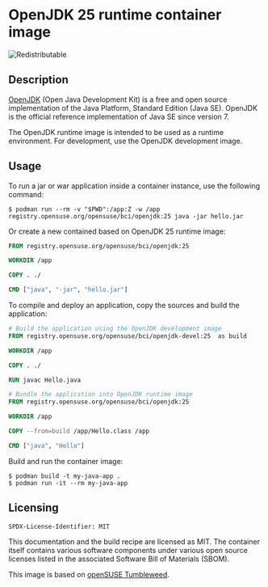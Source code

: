 # OpenJDK 25 runtime container image

![Redistributable](https://img.shields.io/badge/Redistributable-Yes-green)

## Description

[OpenJDK](https://openjdk.org/) (Open Java Development Kit) is a free and open source implementation of the Java Platform, Standard Edition (Java SE). OpenJDK is the official reference implementation of Java SE since version 7.

The OpenJDK runtime image is intended to be used as a runtime environment. For development, use the OpenJDK development image.

## Usage

To run a jar or war application inside a container instance, use the following command:

```ShellSession
$ podman run --rm -v "$PWD":/app:Z -w /app registry.opensuse.org/opensuse/bci/openjdk:25 java -jar hello.jar
```

Or create a new contained based on OpenJDK 25 runtime image:

```Dockerfile
FROM registry.opensuse.org/opensuse/bci/openjdk:25

WORKDIR /app

COPY . ./

CMD ["java", "-jar", "hello.jar"]
```

To compile and deploy an application, copy the sources and build the application:

```Dockerfile
# Build the application using the OpenJDK development image
FROM registry.opensuse.org/opensuse/bci/openjdk-devel:25  as build

WORKDIR /app

COPY . ./

RUN javac Hello.java

# Bundle the application into OpenJDK runtime image
FROM registry.opensuse.org/opensuse/bci/openjdk:25

WORKDIR /app

COPY --from=build /app/Hello.class /app

CMD ["java", "Hello"]
```

Build and run the container image:

```ShellSession
$ podman build -t my-java-app .
$ podman run -it --rm my-java-app
```

## Licensing

`SPDX-License-Identifier: MIT`

This documentation and the build recipe are licensed as MIT.
The container itself contains various software components under various open source licenses listed in the associated
Software Bill of Materials (SBOM).

This image is based on [openSUSE Tumbleweed](https://get.opensuse.org/tumbleweed/).
